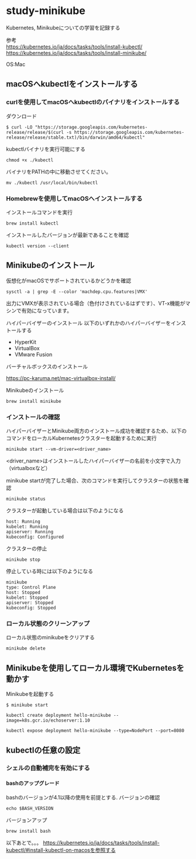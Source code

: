 # study-minikube

Kubernetes, Minikubeについての学習を記録する


参考  
https://kubernetes.io/ja/docs/tasks/tools/install-kubectl/  
https://kubernetes.io/ja/docs/tasks/tools/install-minikube/

OS:Mac


## macOSへkubectlをインストールする

### curlを使用してmacOSへkubectlのバイナリをインストールする

ダウンロード
```
$ curl -LO "https://storage.googleapis.com/kubernetes-release/release/$(curl -s https://storage.googleapis.com/kubernetes-release/release/stable.txt)/bin/darwin/amd64/kubectl"
```
kubectlバイナリを実行可能にする
```
chmod +x ./kubectl
```

バイナリをPATHの中に移動させてください。
```
mv ./kubectl /usr/local/bin/kubectl
```

### Homebrewを使用してmacOSへインストールする

インストールコマンドを実行
```
brew install kubectl 
```

インストールしたバージョンが最新であることを確認
```
kubectl version --client
```

## Minikubeのインストール

仮想化がmacOSでサポートされているかどうかを確認
```
sysctl -a | grep -E --color 'machdep.cpu.features|VMX'
```
出力にVMXが表示されている場合（色付けされているはずです）、VT-x機能がマシンで有効になっています。


ハイパーバイザーのインストール 
以下のいずれかのハイパーバイザーをインストールする  
- HyperKit
- VirtualBox
- VMware Fusion


バーチャルボックスのインストール

https://pc-karuma.net/mac-virtualbox-install/



Minikubeのインストール

```
brew install minikube
```

### インストールの確認

ハイパーバイザーとMinikube両方のインストール成功を確認するため、以下のコマンドをローカルKubernetesクラスターを起動するために実行
```
minikube start --vm-driver=<driver_name>
```
<driver_name>はインストールしたハイパーバイザーの名前を小文字で入力（virtualboxなど）


minikube startが完了した場合、次のコマンドを実行してクラスターの状態を確認
```
minikube status
```

クラスターが起動している場合は以下のようになる  

```
host: Running
kubelet: Running
apiserver: Running
kubeconfig: Configured
```

クラスターの停止

```
minikube stop
```

停止している時には以下のようになる

```
minikube
type: Control Plane
host: Stopped
kubelet: Stopped
apiserver: Stopped
kubeconfig: Stopped
```

### ローカル状態のクリーンアップ 


ローカル状態のminikubeをクリアする
```
minikube delete
```



## Minikubeを使用してローカル環境でKubernetesを動かす


Minikubeを起動する
```
$ minikube start
```

```
kubectl create deployment hello-minikube --image=k8s.gcr.io/echoserver:1.10
```

```
kubectl expose deployment hello-minikube --type=NodePort --port=8080
```

## kubectlの任意の設定 

### シェルの自動補完を有効にする

#### bashのアップグレード 

bashのバージョンが4.1以降の使用を前提とする.
バージョンの確認

```
echo $BASH_VERSION
```

バージョンアップ
```
brew install bash
```

以下あとで。。。
https://kubernetes.io/ja/docs/tasks/tools/install-kubectl/#install-kubectl-on-macosを参照する

